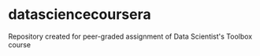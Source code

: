 # datasciencecoursera
Repository created for peer-graded assignment of Data Scientist's Toolbox course
